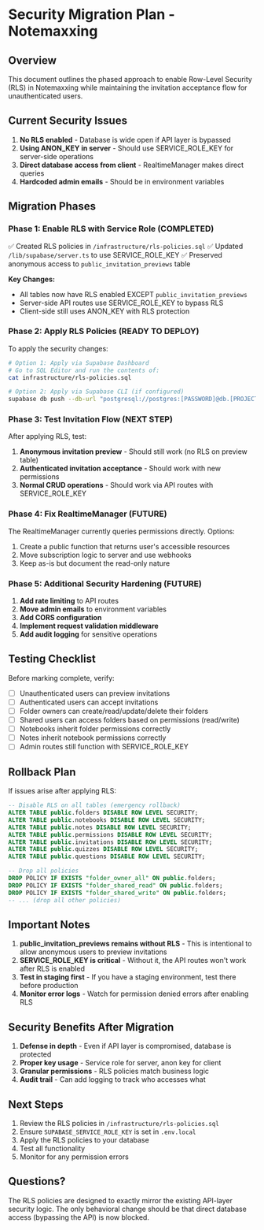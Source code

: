 # Security Migration Plan - Notemaxxing

## Overview

This document outlines the phased approach to enable Row-Level Security (RLS) in Notemaxxing while maintaining the invitation acceptance flow for unauthenticated users.

## Current Security Issues

1. **No RLS enabled** - Database is wide open if API layer is bypassed
2. **Using ANON_KEY in server** - Should use SERVICE_ROLE_KEY for server-side operations
3. **Direct database access from client** - RealtimeManager makes direct queries
4. **Hardcoded admin emails** - Should be in environment variables

## Migration Phases

### Phase 1: Enable RLS with Service Role (COMPLETED)

✅ Created RLS policies in `/infrastructure/rls-policies.sql`
✅ Updated `/lib/supabase/server.ts` to use SERVICE_ROLE_KEY
✅ Preserved anonymous access to `public_invitation_previews` table

**Key Changes:**

- All tables now have RLS enabled EXCEPT `public_invitation_previews`
- Server-side API routes use SERVICE_ROLE_KEY to bypass RLS
- Client-side still uses ANON_KEY with RLS protection

### Phase 2: Apply RLS Policies (READY TO DEPLOY)

To apply the security changes:

```bash
# Option 1: Apply via Supabase Dashboard
# Go to SQL Editor and run the contents of:
cat infrastructure/rls-policies.sql

# Option 2: Apply via Supabase CLI (if configured)
supabase db push --db-url "postgresql://postgres:[PASSWORD]@db.[PROJECT].supabase.co:5432/postgres"
```

### Phase 3: Test Invitation Flow (NEXT STEP)

After applying RLS, test:

1. **Anonymous invitation preview** - Should still work (no RLS on preview table)
2. **Authenticated invitation acceptance** - Should work with new permissions
3. **Normal CRUD operations** - Should work via API routes with SERVICE_ROLE_KEY

### Phase 4: Fix RealtimeManager (FUTURE)

The RealtimeManager currently queries permissions directly. Options:

1. Create a public function that returns user's accessible resources
2. Move subscription logic to server and use webhooks
3. Keep as-is but document the read-only nature

### Phase 5: Additional Security Hardening (FUTURE)

1. **Add rate limiting** to API routes
2. **Move admin emails** to environment variables
3. **Add CORS configuration**
4. **Implement request validation middleware**
5. **Add audit logging** for sensitive operations

## Testing Checklist

Before marking complete, verify:

- [ ] Unauthenticated users can preview invitations
- [ ] Authenticated users can accept invitations
- [ ] Folder owners can create/read/update/delete their folders
- [ ] Shared users can access folders based on permissions (read/write)
- [ ] Notebooks inherit folder permissions correctly
- [ ] Notes inherit notebook permissions correctly
- [ ] Admin routes still function with SERVICE_ROLE_KEY

## Rollback Plan

If issues arise after applying RLS:

```sql
-- Disable RLS on all tables (emergency rollback)
ALTER TABLE public.folders DISABLE ROW LEVEL SECURITY;
ALTER TABLE public.notebooks DISABLE ROW LEVEL SECURITY;
ALTER TABLE public.notes DISABLE ROW LEVEL SECURITY;
ALTER TABLE public.permissions DISABLE ROW LEVEL SECURITY;
ALTER TABLE public.invitations DISABLE ROW LEVEL SECURITY;
ALTER TABLE public.quizzes DISABLE ROW LEVEL SECURITY;
ALTER TABLE public.questions DISABLE ROW LEVEL SECURITY;

-- Drop all policies
DROP POLICY IF EXISTS "folder_owner_all" ON public.folders;
DROP POLICY IF EXISTS "folder_shared_read" ON public.folders;
DROP POLICY IF EXISTS "folder_shared_write" ON public.folders;
-- ... (drop all other policies)
```

## Important Notes

1. **public_invitation_previews remains without RLS** - This is intentional to allow anonymous users to preview invitations
2. **SERVICE_ROLE_KEY is critical** - Without it, the API routes won't work after RLS is enabled
3. **Test in staging first** - If you have a staging environment, test there before production
4. **Monitor error logs** - Watch for permission denied errors after enabling RLS

## Security Benefits After Migration

1. **Defense in depth** - Even if API layer is compromised, database is protected
2. **Proper key usage** - Service role for server, anon key for client
3. **Granular permissions** - RLS policies match business logic
4. **Audit trail** - Can add logging to track who accesses what

## Next Steps

1. Review the RLS policies in `/infrastructure/rls-policies.sql`
2. Ensure `SUPABASE_SERVICE_ROLE_KEY` is set in `.env.local`
3. Apply the RLS policies to your database
4. Test all functionality
5. Monitor for any permission errors

## Questions?

The RLS policies are designed to exactly mirror the existing API-layer security logic. The only behavioral change should be that direct database access (bypassing the API) is now blocked.
